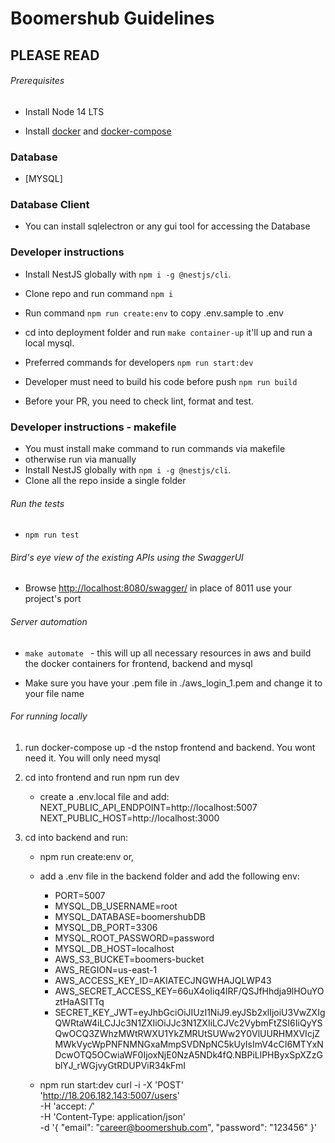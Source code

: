 # Boomershub Guidelines

## PLEASE READ


###### Prerequisites

- Install Node 14 LTS

- Install [docker](https://docs.docker.com/get-docker/) and [docker-compose](https://docs.docker.com/compose/install/)

### Database

- [MYSQL]

### Database Client

- You can install sqlelectron or any gui tool for accessing the Database

### Developer instructions

- Install NestJS globally with `npm i -g @nestjs/cli`.
- Clone repo and run command `npm i`
- Run command `npm run create:env` to copy .env.sample to .env
- cd into deployment folder and run `make container-up` it'll up and run a local mysql.

- Preferred commands for developers
  `npm run start:dev`
- Developer must need to build his code before push
  `npm run build`
- Before your PR, you need to check lint, format and test.

### Developer instructions - makefile

- You must install make command to run commands via makefile
- otherwise run via manually
- Install NestJS globally with `npm i -g @nestjs/cli`.
- Clone all the repo inside a single folder

###### Run the tests

- `npm run test`

###### Bird's eye view of the existing APIs using the SwaggerUI

- Browse <http://localhost:8080/swagger/>
  in place of 8011 use your project's port

###### Server automation

- `make automate ` - this will up all necessary resources in aws and build the docker containers for frontend, backend and mysql

- Make sure you have your .pem file in ./aws_login_1.pem  and change it to your file name 


###### For running locally

1. run docker-compose up -d  the nstop frontend and backend. You wont need it. You will only need mysql

2. cd into frontend and run npm run dev
    - create a .env.local file and add:
      NEXT_PUBLIC_API_ENDPOINT=http://localhost:5007
      NEXT_PUBLIC_HOST=http://localhost:3000
3. cd into backend and run:
    - npm run create:env
      or,
    - add a .env file in the backend folder and add the following env:
      - PORT=5007
      - MYSQL_DB_USERNAME=root
      - MYSQL_DATABASE=boomershubDB
      - MYSQL_DB_PORT=3306
      - MYSQL_ROOT_PASSWORD=password
      - MYSQL_DB_HOST=localhost
      - AWS_S3_BUCKET=boomers-bucket
      - AWS_REGION=us-east-1
      - AWS_ACCESS_KEY_ID=AKIATECJNGWHAJQLWP43
      - AWS_SECRET_ACCESS_KEY=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
      - SECRET_KEY_JWT=eyJhbGciOiJIUzI1NiJ9.eyJSb2xlIjoiU3VwZXIgQWRtaW4iLCJJc3N1ZXIiOiJJc3N1ZXIiLCJVc2VybmFtZSI6IiQyYSQwOCQ3ZWhzMWtRWXU1YkZMRUtSUWw2Y0VlUURHMXVIcjZMWkVycWpPNFNMNGxaMmpSVDNpNC5kUyIsImV4cCI6MTYxNDcwOTQ5OCwiaWF0IjoxNjE0NzA5NDk4fQ.NBPiLlPHByxSpXZzGblYJ_rWGjvyGtRDUPViR34kFmI
      
    - npm run start:dev
curl -i -X 'POST' \
  'http://18.206.182.143:5007/users' \
  -H 'accept: */*' \
  -H 'Content-Type: application/json' \
  -d '{
    "email": "career@boomershub.com",
    "password": "123456"
  }'




